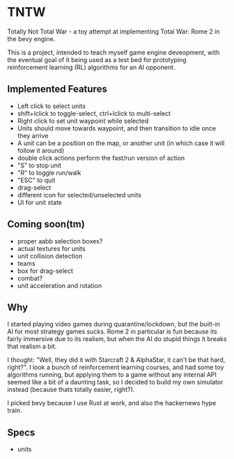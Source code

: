# TNTW

Totally Not Total War - a toy attempt at implementing Total War: Rome 2 in the bevy engine.

This is a project, intended to teach myself game engine deveopment, with the eventual goal
of it being used as a test bed for prototyping reinforcement learning (RL) algorithms for
an AI opponent.

## Implemented Features

- Left click to select units
- shift+lclick to toggle-select, ctrl+lclick to multi-select
- Right click to set unit waypoint while selected
- Units should move towards waypoint, and then transition to idle once they arrive
- A unit can be a position on the map, or another unit (in which case it will follow it around)
- double click actions perform the fast/run version of action
- "S" to stop unit
- "R" to toggle run/walk
- "ESC" to quit
- drag-select
- different icon for selected/unselected units
- UI for unit state

## Coming soon(tm)

- proper aabb selection boxes?
- actual textures for units
- unit collision detection
- teams
- box for drag-select
- combat?
- unit acceleration and rotation

## Why

I started playing video games during quarantine/lockdown, but the built-in AI for most strategy games sucks.
Rome 2 in particular is fun because its fairly immersive due to its realism, but when the AI do stupid things it
breaks that realism a bit.

I thought: "Well, they did it with Starcraft 2 & AlphaStar, it can't be that hard, right?". I look a bunch of reinforcement
learning courses, and had some toy algorithms running, but applying them to a game without any internal API seemed
like a bit of a daunting task, so I decided to build my own simulator instead (because thats totally easier, right?).

I picked bevy because I use Rust at work, and also the hackernews hype train.


## Specs

- units 
